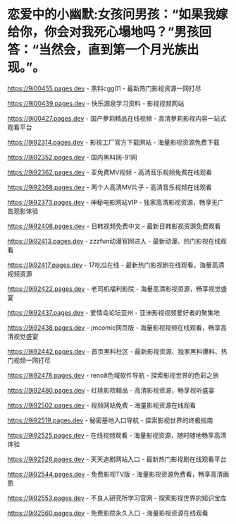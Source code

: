 # 恋爱中的小幽默:女孩问男孩：“如果我嫁给你，你会对我死心塌地吗？”男孩回答：“当然会，直到第一个月光族出现。”。

https://9i00455.pages.dev - 黑料cgg01 - 最新热门影视资源一网打尽

https://9i00439.pages.dev - 快乐源泉学习资料 - 影视视频网站

https://9i00427.pages.dev - 国产萝莉精品在线视频 - 高清萝莉影视内容一站式观看平台

https://9i92314.pages.dev - 影视工厂官方下载网站 - 海量影视资源免费下载

https://9i92352.pages.dev - 国内黑料网-91网

https://9i92362.pages.dev - 亚免费MV视频 - 高清音乐视频免费在线观看

https://9i92368.pages.dev - 两个人高清MV片子 - 高清音乐视频在线观看

https://9i92373.pages.dev - 神秘电影网站VIP - 独家高清影视资源，畅享无广告观影体验

https://9i92408.pages.dev - 日韩视频免费中文 - 最新日韩影视资源免费观看

https://9i92413.pages.dev - zzzfun动漫官网进入 - 最新动漫、热门影视在线观看

https://9i92417.pages.dev - 17吃瓜在线 - 最新热门影视剧在线观看，海量高清视频资源

https://9i92422.pages.dev - 老司机福利影院 - 海量高清影视资源，畅享视觉盛宴

https://9i92437.pages.dev - 爱情岛论坛亚州 - 亚洲影视视频爱好者的聚集地

https://9i92438.pages.dev - jmcomic网页版 - 海量影视视频在线观看，畅享高清视觉盛宴

https://9i92442.pages.dev - 首页黑料杜区 - 最新影视资源、独家黑料爆料、热门视频一网打尽

https://9i92478.pages.dev - reno8色域软件导航 - 探索影视世界的色彩之旅

https://9i92480.pages.dev - 红桃影院精品 - 高清影视资源，畅享视听盛宴

https://9i92502.pages.dev - 视频网站免费 - 海量影视资源在线观看

https://9i92519.pages.dev - 秘密基地入口导航 - 探索影视世界的终极指南

https://9i92525.pages.dev - 在线视频观看 - 海量影视资源，随时随地畅享高清体验

https://9i92526.pages.dev - 天天追剧网站入口 - 最新热门影视剧在线观看平台

https://9i92544.pages.dev - 免费影视TV版 - 海量影视资源免费看，畅享高清画质

https://9i92553.pages.dev - 不良人研究所学习官网 - 探索影视世界的知识宝库

https://9i92560.pages.dev - 免费影院永久入口 - 海量影视资源在线观看
